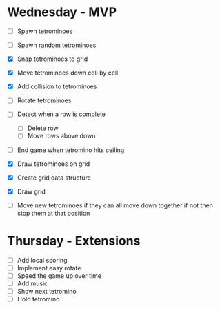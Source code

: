 # Wednesday - MVP
- [ ] Spawn tetrominoes
- [ ] Spawn random tetrominoes
- [x] Snap tetrominoes to grid
- [x] Move tetrominoes down cell by cell
- [x] Add collision to tetrominoes
- [ ] Rotate tetrominoes
- [ ] Detect when a row is complete
    - [ ] Delete row
    - [ ] Move rows above down
- [ ] End game when tetromino hits ceiling
- [x] Draw tetrominoes on grid
- [x] Create grid data structure
- [x] Draw grid

- [ ] Move new tetrominoes if they can all move down together if not then stop them at that position

# Thursday - Extensions
- [ ] Add local scoring
- [ ] Implement easy rotate
- [ ] Speed the game up over time
- [ ] Add music
- [ ] Show next tetromino
- [ ] Hold tetromino